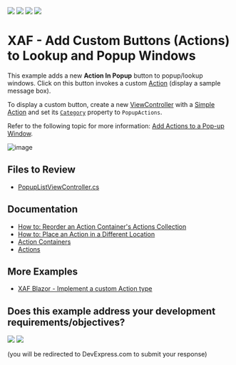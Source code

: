 <!-- default badges list -->
![](https://img.shields.io/endpoint?url=https://codecentral.devexpress.com/api/v1/VersionRange/128587445/22.2.4%2B)
[![](https://img.shields.io/badge/Open_in_DevExpress_Support_Center-FF7200?style=flat-square&logo=DevExpress&logoColor=white)](https://supportcenter.devexpress.com/ticket/details/E466)
[![](https://img.shields.io/badge/📖_How_to_use_DevExpress_Examples-e9f6fc?style=flat-square)](https://docs.devexpress.com/GeneralInformation/403183)
[![](https://img.shields.io/badge/💬_Leave_Feedback-feecdd?style=flat-square)](#does-this-example-address-your-development-requirementsobjectives)
<!-- default badges end -->

# XAF - Add Custom Buttons (Actions) to Lookup and Popup Windows

This example adds a new **Action In Popup** button to popup/lookup windows. Click on this button invokes a custom [Action](https://docs.devexpress.com/eXpressAppFramework/112622/ui-construction/controllers-and-actions/actions) (display a sample message box). 

To display a custom button, create a new [ViewController](https://docs.devexpress.com/eXpressAppFramework/DevExpress.ExpressApp.ViewController) with a [Simple Action](https://docs.devexpress.com/eXpressAppFramework/DevExpress.ExpressApp.Actions.SimpleAction) and set its [`Category`](https://docs.devexpress.com/eXpressAppFramework/DevExpress.ExpressApp.Actions.ActionBase.Category) property to `PopupActions`.


Refer to the following topic for more information: [Add Actions to a Pop-up Window](https://docs.devexpress.com/eXpressAppFramework/112804/ui-construction/controllers-and-actions/add-actions-to-a-popup-window).

![image](https://user-images.githubusercontent.com/14300209/225921128-c14fc411-d304-4cb8-9d47-2080f2d1ec86.png)

## Files to Review

* [PopupListViewController.cs](./CS/EFCore/PopupActionEF/PopupActionEF.Module/Controllers/PopupListViewController.cs)

## Documentation

* [How to: Reorder an Action Container's Actions Collection](https://docs.devexpress.com/eXpressAppFramework/112815/ui-construction/controllers-and-actions/actions/how-to-reorder-an-action-containers-actions-collection)
* [How to: Place an Action in a Different Location](https://docs.devexpress.com/eXpressAppFramework/402145/ui-construction/controllers-and-actions/actions/how-to-place-an-action-in-a-different-location)
* [Action Containers](https://docs.devexpress.com/eXpressAppFramework/112610/ui-construction/action-containers)
* [Actions](https://docs.devexpress.com/eXpressAppFramework/112622/ui-construction/controllers-and-actions/actions)

## More Examples

* [XAF Blazor - Implement a custom Action type](https://github.com/DevExpress-Examples/xaf-custom-action-type-blazor)
<!-- feedback -->
## Does this example address your development requirements/objectives?

[<img src="https://www.devexpress.com/support/examples/i/yes-button.svg"/>](https://www.devexpress.com/support/examples/survey.xml?utm_source=github&utm_campaign=XAF_how-to-add-custom-buttons-actions-to-the-lookup-and-popup-windows&~~~was_helpful=yes) [<img src="https://www.devexpress.com/support/examples/i/no-button.svg"/>](https://www.devexpress.com/support/examples/survey.xml?utm_source=github&utm_campaign=XAF_how-to-add-custom-buttons-actions-to-the-lookup-and-popup-windows&~~~was_helpful=no)

(you will be redirected to DevExpress.com to submit your response)
<!-- feedback end -->
